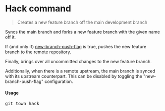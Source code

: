 <h1 textrun="command-heading">Hack command</h1>

<blockquote textrun="command-summary">
Creates a new feature branch off the main development branch
</blockquote>

<a textrun="command-description">
Syncs the main branch and forks a new feature branch with the given name off it.

If (and only if) [new-branch-push-flag](./new-branch-push-flag.md) is true,
pushes the new feature branch to the remote repository.

Finally, brings over all uncommitted changes to the new feature branch.

Additionally, when there is a remote upstream,
the main branch is synced with its upstream counterpart.
This can be disabled by toggling the "new-branch-push-flag" configuration.
</a>

#### Usage

<pre textrun="command-usage">
git town hack <branch>
</pre>
